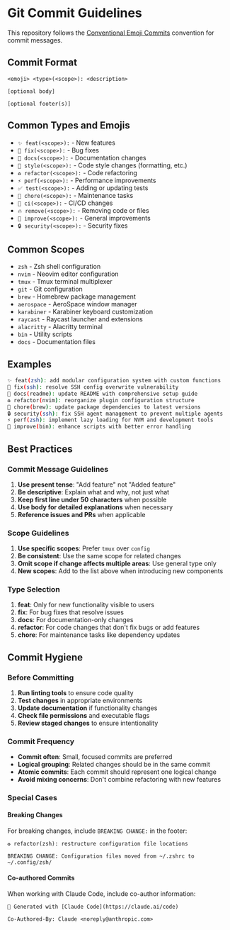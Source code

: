 # Git Commit Guidelines

This repository follows the
[Conventional Emoji Commits](https://conventional-emoji-commits.site/)
convention for commit messages.

## Commit Format

```text
<emoji> <type>(<scope>): <description>

[optional body]

[optional footer(s)]
```

## Common Types and Emojis

- `✨ feat(<scope>):` - New features
- `🐛 fix(<scope>):` - Bug fixes
- `📝 docs(<scope>):` - Documentation changes
- `💄 style(<scope>):` - Code style changes (formatting, etc.)
- `♻️ refactor(<scope>):` - Code refactoring
- `⚡ perf(<scope>):` - Performance improvements
- `✅ test(<scope>):` - Adding or updating tests
- `🔧 chore(<scope>):` - Maintenance tasks
- `🚀 ci(<scope>):` - CI/CD changes
- `🔥 remove(<scope>):` - Removing code or files
- `🎨 improve(<scope>):` - General improvements
- `🔒 security(<scope>):` - Security fixes

## Common Scopes

- `zsh` - Zsh shell configuration
- `nvim` - Neovim editor configuration
- `tmux` - Tmux terminal multiplexer
- `git` - Git configuration
- `brew` - Homebrew package management
- `aerospace` - AeroSpace window manager
- `karabiner` - Karabiner keyboard customization
- `raycast` - Raycast launcher and extensions
- `alacritty` - Alacritty terminal
- `bin` - Utility scripts
- `docs` - Documentation files

## Examples

```bash
✨ feat(zsh): add modular configuration system with custom functions
🐛 fix(ssh): resolve SSH config overwrite vulnerability
📝 docs(readme): update README with comprehensive setup guide  
♻️ refactor(nvim): reorganize plugin configuration structure
🔧 chore(brew): update package dependencies to latest versions
🔒 security(ssh): fix SSH agent management to prevent multiple agents
⚡ perf(zsh): implement lazy loading for NVM and development tools
🎨 improve(bin): enhance scripts with better error handling
```

## Best Practices

### Commit Message Guidelines

1. **Use present tense**: "Add feature" not "Added feature"
2. **Be descriptive**: Explain what and why, not just what
3. **Keep first line under 50 characters** when possible
4. **Use body for detailed explanations** when necessary
5. **Reference issues and PRs** when applicable

### Scope Guidelines

1. **Use specific scopes**: Prefer `tmux` over `config`
2. **Be consistent**: Use the same scope for related changes
3. **Omit scope if change affects multiple areas**: Use general type only
4. **New scopes**: Add to the list above when introducing new components

### Type Selection

1. **feat**: Only for new functionality visible to users
2. **fix**: For bug fixes that resolve issues
3. **docs**: For documentation-only changes
4. **refactor**: For code changes that don't fix bugs or add features
5. **chore**: For maintenance tasks like dependency updates

## Commit Hygiene

### Before Committing

1. **Run linting tools** to ensure code quality
2. **Test changes** in appropriate environments
3. **Update documentation** if functionality changes
4. **Check file permissions** and executable flags
5. **Review staged changes** to ensure intentionality

### Commit Frequency

- **Commit often**: Small, focused commits are preferred
- **Logical grouping**: Related changes should be in the same commit
- **Atomic commits**: Each commit should represent one logical change
- **Avoid mixing concerns**: Don't combine refactoring with new features

### Special Cases

#### Breaking Changes

For breaking changes, include `BREAKING CHANGE:` in the footer:

```text
♻️ refactor(zsh): restructure configuration file locations

BREAKING CHANGE: Configuration files moved from ~/.zshrc to ~/.config/zsh/
```

#### Co-authored Commits

When working with Claude Code, include co-author information:

```text
🤖 Generated with [Claude Code](https://claude.ai/code)

Co-Authored-By: Claude <noreply@anthropic.com>
```
